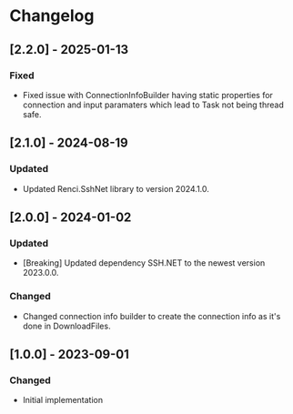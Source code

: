 # Changelog

## [2.2.0] - 2025-01-13
### Fixed
- Fixed issue with ConnectionInfoBuilder having static properties for connection and input paramaters which lead to Task not being thread safe.

## [2.1.0] - 2024-08-19
### Updated
- Updated Renci.SshNet library to version 2024.1.0.

## [2.0.0] - 2024-01-02
### Updated
- [Breaking] Updated dependency SSH.NET to the newest version 2023.0.0.

### Changed
- Changed connection info builder to create the connection info as it's done in DownloadFiles.

## [1.0.0] - 2023-09-01
### Changed
- Initial implementation
